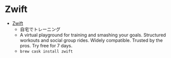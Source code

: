 # Zwift
- [Zwift](https://www.zwift.com/)
  -   自宅でトレーニング
  - A virtual playground for training and smashing your goals. Structured workouts and social group rides. Widely compatible. Trusted by the pros. Try free for 7 days.
  - `brew cask install zwift`
